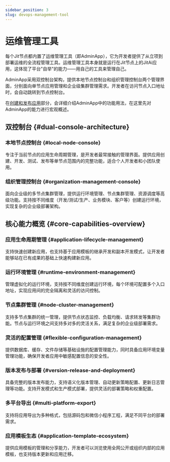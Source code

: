 ```yaml
---
sidebar_position: 3
slug: devops-management-tool
---
```


# 运维管理工具

每个Jit节点都内置了运维管理工具（即AdminApp），它为开发者提供了从立项到部署运维的全流程管理工具。运维管理工具本身就是运行在Jit节点上的JitAi应用，这体现了平台"自举"的能力——用自己的工具来管理自己。

AdminApp采用双控制台架构，提供本地节点控制台和组织管理控制台两个管理界面，分别面向单节点应用管理和企业级集群管理需求。开发者在访问节点入口地址时，会自动跳转到节点控制台。

在[创建和发布应用](../create-and-publish-app/creating-and-deploying-applications)部分，会详细介绍AdminApp中的功能用法，在这里先对AdminApp的能力进行宏观概述。

## 双控制台 {#dual-console-architecture}

### 本地节点控制台 {#local-node-console}
专注于当前节点的应用生命周期管理，是开发者最常接触的管理界面。提供应用创建、开发、测试、发布等单节点范围内的完整功能，适合个人开发者和小团队使用。

### 组织管理控制台 {#organization-management-console}
面向企业级的多节点集群管理，提供运行环境管理、节点集群管理、资源调度等高级功能。支持按不同维度（开发/测试/生产、业务模块、客户等）创建运行环境，实现复杂的企业级部署架构。

## 核心能力概览 {#core-capabilities-overview}

### 应用生命周期管理 {#application-lifecycle-management}
支持快速创建新应用，也支持基于应用模板的继承开发和副本开发模式，让开发者能够站在已有成果的基础上快速构建新应用。

### 运行环境管理 {#runtime-environment-management}
管理虚拟化的运行环境，支持按不同维度创建运行环境，每个环境可配置多个入口地址，实现应用间的完全隔离和灵活的访问控制。

### 节点集群管理 {#node-cluster-management}
支持多节点集群的统一管理，提供节点状态监控、负载均衡、请求转发等集群功能。节点与运行环境之间支持多对多的灵活关系，满足复杂的企业级部署需求。

### 灵活的配置管理 {#flexible-configuration-management}
提供数据库、缓存、文件存储等基础设施的配置管理能力，同时具备应用环境变量管理功能，确保开发者应用中敏感配置信息的安全性。

### 版本发布与部署 {#version-release-and-deployment}
具备完整的版本发布能力，支持语义化版本管理、自动更新策略配置、更新日志管理等功能。支持开发模式和生产模式部署，提供灵活的部署策略和权重配置。

### 多平台导出 {#multi-platform-export}
支持将应用导出为多种格式，包括源码包和微信小程序工程，满足不同平台的部署需求。

### 应用模板生态 {#application-template-ecosystem}
提供应用模板的管理和分享能力，开发者可以浏览使用全网公开或组织内部的应用模板，也支持版本更新和应用迁移。
